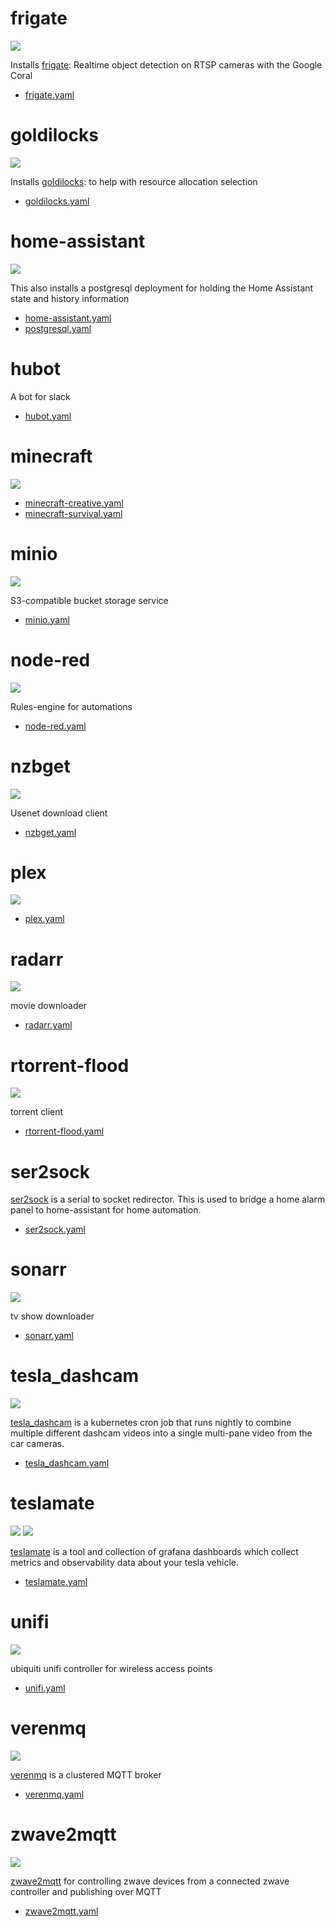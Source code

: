 # frigate

![](https://i.imgur.com/hv7bh6m.png)

Installs [frigate](https://github.com/blakeblackshear/frigate/): Realtime object detection on RTSP cameras with the Google Coral

* [frigate.yaml](frigate/frigate.yaml)

# goldilocks

![](https://i.imgur.com/500FwQp.png)

Installs [goldilocks](https://github.com/FairwindsOps/goldilocks): to help with resource allocation selection

* [goldilocks.yaml](goldilocks/goldilocks.yaml)

# home-assistant

![](https://i.imgur.com/OMwEZYO.png)

This also installs a postgresql deployment for holding the Home Assistant state and history information

* [home-assistant.yaml](home-assistant/home-assistant.yaml)
* [postgresql.yaml](home-assistant/postgresql.yaml)

# hubot

A bot for slack

* [hubot.yaml](hubot/hubot.yaml)

# minecraft

![](https://i.imgur.com/zBha0RP.png)

* [minecraft-creative.yaml](minecraft/minecraft-creative.yaml)
* [minecraft-survival.yaml](minecraft/minecraft-survival.yaml)

# minio

![](https://i.imgur.com/RF0aYAg.png)

S3-compatible bucket storage service

* [minio.yaml](minio/minio.yaml)

# node-red

![](https://i.imgur.com/XxN4KJK.png)

Rules-engine for automations

* [node-red.yaml](node-red/node-red.yaml)

# nzbget

![](https://i.imgur.com/2KQbi2w.png)

Usenet download client

* [nzbget.yaml](nzbget/nzbget.yaml)

# plex

![](https://i.imgur.com/nDyS9OA.jpg)

* [plex.yaml](plex/plex.yaml)

# radarr

![](https://i.imgur.com/eAgWySC.png)

movie downloader

* [radarr.yaml](radarr/radarr.yaml)

# rtorrent-flood

![](https://i.imgur.com/ZtMrsbm.png)

torrent client

* [rtorrent-flood.yaml](rtorrent-flood/rtorrent-flood.yaml)

# ser2sock

[ser2sock](https://github.com/nutechsoftware/ser2sock) is a serial to socket redirector.  This is used to bridge a home alarm panel to home-assistant for home automation.

* [ser2sock.yaml](ser2sock/ser2sock.yaml)

# sonarr

![](https://i.imgur.com/0CS5ADs.png)

tv show downloader

* [sonarr.yaml](sonarr/sonarr.yaml)

# tesla_dashcam

![](https://i.imgur.com/2tbqMGa.jpg)

[tesla_dashcam](https://github.com/ehendrix23/tesla_dashcam) is a kubernetes cron job that runs nightly to combine multiple different dashcam videos into a single multi-pane video from the car cameras.

* [tesla_dashcam.yaml](tesla_dashcam/tesla_dashcam.yaml)

# teslamate

![](https://i.imgur.com/qNlrxjH.png)
![](https://i.imgur.com/f12RcId.png)

[teslamate](https://github.com/adriankumpf/teslamate) is a tool and collection of grafana dashboards which collect metrics and observability data about your tesla vehicle.

* [teslamate.yaml](teslamate/teslamate.yaml)

# unifi

![](https://i.imgur.com/uakfLZo.png)

ubiquiti unifi controller for wireless access points

* [unifi.yaml](unifi/unifi.yaml)

# verenmq

![](https://i.imgur.com/VQ5AZIV.png)

[verenmq](https://github.com/vernemq/vernemq) is a clustered MQTT broker

* [verenmq.yaml](verenmq/verenmq.yaml)

# zwave2mqtt

![](https://i.imgur.com/p0hlTFG.png)

[zwave2mqtt](https://github.com/OpenZWave/Zwave2Mqtt) for controlling zwave devices from a connected zwave controller and publishing over MQTT

* [zwave2mqtt.yaml](zwave2mqtt/zwave2mqtt.yaml)
